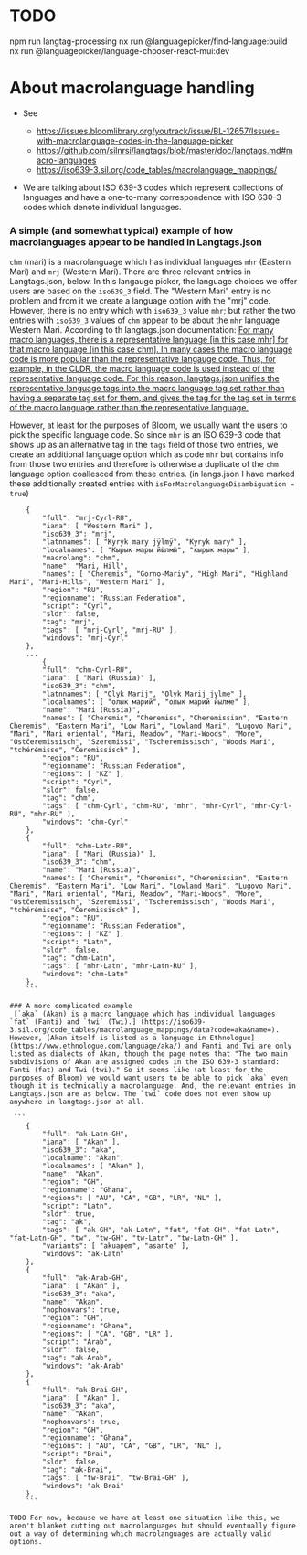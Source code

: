 # TODO

npm run langtag-processing
nx run @languagepicker/find-language:build
nx run @languagepicker/language-chooser-react-mui:dev

# About macrolanguage handling

- See

  - https://issues.bloomlibrary.org/youtrack/issue/BL-12657/Issues-with-macrolanguage-codes-in-the-language-picker
  - https://github.com/silnrsi/langtags/blob/master/doc/langtags.md#macro-languages
  - https://iso639-3.sil.org/code_tables/macrolanguage_mappings/

- We are talking about ISO 639-3 codes which represent collections of languages and have a one-to-many correspondence with ISO 630-3 codes which denote individual languages.

### A simple (and somewhat typical) example of how macrolanguages appear to be handled in Langtags.json

`chm` (mari) is a macrolanguage which has individual languages `mhr` (Eastern Mari) and `mrj` (Western Mari). There are three relevant entries in Langtags.json, below. In this langauge picker, the language choices we offer users are based on the `iso639_3` field. The "Western Mari" entry is no problem and from it we create a language option with the "mrj" code. However, there is no entry which with `iso639_3` value `mhr`; but rather the two entries with `iso639_3` values of `chm` appear to be about the `mhr` language Western Mari. According to th langtags.json documentation: [For many macro languages, there is a representative language [in this case mhr] for that macro language [in this case chm]. In many cases the macro language code is more popular than the representative langauge code. Thus, for example, in the CLDR, the macro language code is used instead of the representative language code. For this reason, langtags.json unifies the representative language tags into the macro language tag set rather than having a separate tag set for them, and gives the tag for the tag set in terms of the macro language rather than the representative language.](https://github.com/silnrsi/langtags/blob/master/doc/langtags.md#macro-languages)

However, at least for the purposes of Bloom, we usually want the users to pick the specific language code. So since `mhr` is an ISO 639-3 code that shows up as an alternative tag in the `tags` field of those two entries, we create an additional language option which as code `mhr` but contains info from those two entries and therefore is otherwise a duplicate of the `chm` language option coallesced from these entries. (in langs.json I have marked these additionally created entries with `isForMacrolanguageDisambiguation = true`)

````
    {
        "full": "mrj-Cyrl-RU",
        "iana": [ "Western Mari" ],
        "iso639_3": "mrj",
        "latnnames": [ "Kyryk mary jÿlmÿ", "Kyryk mary" ],
        "localnames": [ "Кырык мары йӹлмӹ", "кырык мары" ],
        "macrolang": "chm",
        "name": "Mari, Hill",
        "names": [ "Cheremis", "Gorno-Mariy", "High Mari", "Highland Mari", "Mari-Hills", "Western Mari" ],
        "region": "RU",
        "regionname": "Russian Federation",
        "script": "Cyrl",
        "sldr": false,
        "tag": "mrj",
        "tags": [ "mrj-Cyrl", "mrj-RU" ],
        "windows": "mrj-Cyrl"
    },
    ...
        {
        "full": "chm-Cyrl-RU",
        "iana": [ "Mari (Russia)" ],
        "iso639_3": "chm",
        "latnnames": [ "Olyk Marij", "Olyk Marij jylme" ],
        "localnames": [ "олык марий", "олык марий йылме" ],
        "name": "Mari (Russia)",
        "names": [ "Cheremis", "Cheremiss", "Cheremissian", "Eastern Cheremis", "Eastern Mari", "Low Mari", "Lowland Mari", "Lugovo Mari", "Mari", "Mari oriental", "Mari, Meadow", "Mari-Woods", "More", "Ostčeremissisch", "Szeremissi", "Tscheremissisch", "Woods Mari", "tchérémisse", "Čeremissisch" ],
        "region": "RU",
        "regionname": "Russian Federation",
        "regions": [ "KZ" ],
        "script": "Cyrl",
        "sldr": false,
        "tag": "chm",
        "tags": [ "chm-Cyrl", "chm-RU", "mhr", "mhr-Cyrl", "mhr-Cyrl-RU", "mhr-RU" ],
        "windows": "chm-Cyrl"
    },
    {
        "full": "chm-Latn-RU",
        "iana": [ "Mari (Russia)" ],
        "iso639_3": "chm",
        "name": "Mari (Russia)",
        "names": [ "Cheremis", "Cheremiss", "Cheremissian", "Eastern Cheremis", "Eastern Mari", "Low Mari", "Lowland Mari", "Lugovo Mari", "Mari", "Mari oriental", "Mari, Meadow", "Mari-Woods", "More", "Ostčeremissisch", "Szeremissi", "Tscheremissisch", "Woods Mari", "tchérémisse", "Čeremissisch" ],
        "region": "RU",
        "regionname": "Russian Federation",
        "regions": [ "KZ" ],
        "script": "Latn",
        "sldr": false,
        "tag": "chm-Latn",
        "tags": [ "mhr-Latn", "mhr-Latn-RU" ],
        "windows": "chm-Latn"
    },
    ```

### A more complicated example
 [`aka` (Akan) is a macro language which has individual languages `fat` (Fanti) and `twi` (Twi).] (https://iso639-3.sil.org/code_tables/macrolanguage_mappings/data?code=aka&name=). However, [Akan itself is listed as a language in Ethnologue] (https://www.ethnologue.com/language/aka/) and Fanti and Twi are only listed as dialects of Akan, though the page notes that "The two main subdivisions of Akan are assigned codes in the ISO 639-3 standard: Fanti (fat) and Twi (twi)." So it seems like (at least for the purposes of Bloom) we would want users to be able to pick `aka` even though it is technically a macrolanguage. And, the relevant entries in Langtags.json are as below. The `twi` code does not even show up anywhere in langtags.json at all.

 ```
    {
        "full": "ak-Latn-GH",
        "iana": [ "Akan" ],
        "iso639_3": "aka",
        "localname": "Akan",
        "localnames": [ "Akan" ],
        "name": "Akan",
        "region": "GH",
        "regionname": "Ghana",
        "regions": [ "AU", "CA", "GB", "LR", "NL" ],
        "script": "Latn",
        "sldr": true,
        "tag": "ak",
        "tags": [ "ak-GH", "ak-Latn", "fat", "fat-GH", "fat-Latn", "fat-Latn-GH", "tw", "tw-GH", "tw-Latn", "tw-Latn-GH" ],
        "variants": [ "akuapem", "asante" ],
        "windows": "ak-Latn"
    },
    {
        "full": "ak-Arab-GH",
        "iana": [ "Akan" ],
        "iso639_3": "aka",
        "name": "Akan",
        "nophonvars": true,
        "region": "GH",
        "regionname": "Ghana",
        "regions": [ "CA", "GB", "LR" ],
        "script": "Arab",
        "sldr": false,
        "tag": "ak-Arab",
        "windows": "ak-Arab"
    },
    {
        "full": "ak-Brai-GH",
        "iana": [ "Akan" ],
        "iso639_3": "aka",
        "name": "Akan",
        "nophonvars": true,
        "region": "GH",
        "regionname": "Ghana",
        "regions": [ "AU", "CA", "GB", "LR", "NL" ],
        "script": "Brai",
        "sldr": false,
        "tag": "ak-Brai",
        "tags": [ "tw-Brai", "tw-Brai-GH" ],
        "windows": "ak-Brai"
    },
    ```

TODO For now, because we have at least one situation like this, we aren't blanket cutting out macrolanguages but should eventually figure out a way of determining which macrolanguages are actually valid options.
````
